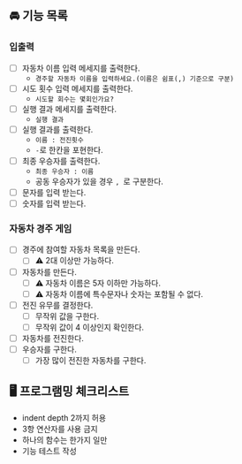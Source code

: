 ## 🚘 기능 목록

### 입출력

- [ ] 자동차 이름 입력 메세지를 출력한다.
    - `경주할 자동차 이름을 입력하세요.(이름은 쉼표(,) 기준으로 구분)`
- [ ] 시도 횟수 입력 메세지를 출력한다.
    - `시도할 회수는 몇회인가요?`
- [ ] 실행 결과 메세지를 출력한다.
    - `실행 결과`
- [ ] 실행 결과를 출력한다.
    - `이름 : 전진횟수`
    - `-`로 한칸을 포현한다.
- [ ] 최종 우승자를 출력한다.
    - `최종 우승자 : 이름`
    - 공동 우승자가 있을 경우 `, `로 구분한다.
- [ ] 문자를 입력 받는다.
- [ ] 숫자를 입력 받는다.

### 자동차 경주 게임

- [ ] 경주에 참여할 자동차 목록을 만든다.
    - [ ] ⚠️ 2대 이상만 가능하다.
- [ ] 자동차를 만든다.
    - [ ] ⚠️ 자동차 이름은 5자 이하만 가능하다.
    - [ ] ⚠️ 자동차 이름에 특수문자나 숫자는 포함될 수 없다.
- [ ] 전진 유무를 결정한다.
    - [ ] 무작위 값을 구한다.
    - [ ] 무작위 값이 4 이상인지 확인한다.
- [ ] 자동차를 전진한다.
- [ ] 우승자를 구한다.
    - [ ] 가장 많이 전진한 자동차를 구한다.

## 🖥️ 프로그램밍 체크리스트

- indent depth 2까지 허용
- 3항 연산자를 사용 금지
- 하나의 함수는 한가지 일만
- 기능 테스트 작성
